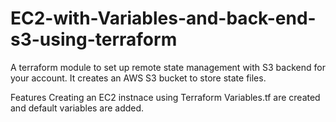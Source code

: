 # EC2-with-Variables-and-back-end-s3-using-terraform
A terraform module to set up remote state management with S3 backend for your account. It creates an AWS S3 bucket to store state files.

Features
Creating an EC2 instnace using Terraform 
Variables.tf are created and default variables are added.
